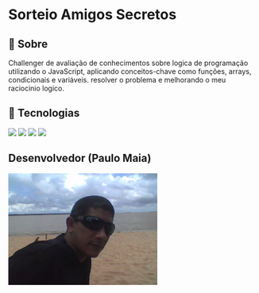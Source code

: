 # Sorteio Amigos Secretos

## 🎯 Sobre
Challenger de avaliação de conhecimentos sobre logica de programação
utilizando o JavaScript, aplicando conceitos-chave como funções, arrays, 
condicionais e variáveis.
resolver o problema e melhorando o meu raciocinio logico. 

## 🚀 Tecnologias  
<div>
  <img src="https://img.shields.io/badge/HTML-239120?style=for-the-badge&logo=html5&logoColor=white">
  <img src="https://img.shields.io/badge/CSS-239120?&style=for-the-badge&logo=css3&logoColor=white">
  <img src="https://img.shields.io/badge/JavaScript-F7DF1E?style=for-the-badge&logo=javascript&logoColor=black">
  <img src="https://img.shields.io/badge/GitHub-100000?style=for-the-badge&logo=github&logoColor=white">
</div>

## Desenvolvedor (Paulo Maia)  
<img src="assets/FotoIV.jpg" width="300">
